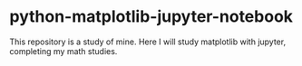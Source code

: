 # python-matplotlib-jupyter-notebook
This repository is a study of mine. Here I will study matplotlib with jupyter, completing my math studies.
